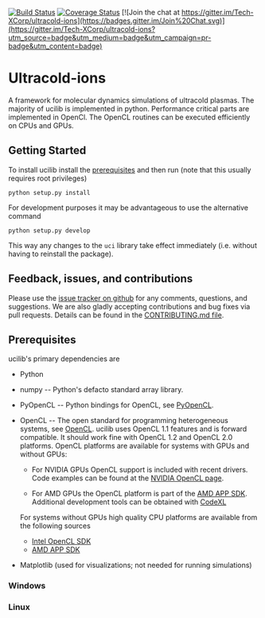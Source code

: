 [![Build Status](https://travis-ci.org/Tech-XCorp/ultracold-ions.svg?branch=master)](https://travis-ci.org/Tech-XCorp/ultracold-ions)
[![Coverage Status](https://coveralls.io/repos/Tech-XCorp/ultracold-ions/badge.svg)](https://coveralls.io/r/Tech-XCorp/ultracold-ions)
[![Join the chat at https://gitter.im/Tech-XCorp/ultracold-ions](https://badges.gitter.im/Join%20Chat.svg)](https://gitter.im/Tech-XCorp/ultracold-ions?utm_source=badge&utm_medium=badge&utm_campaign=pr-badge&utm_content=badge)


# Ultracold-ions

A framework for molecular dynamics simulations of ultracold plasmas.
The majority of ucilib is implemented in python.  Performance critical
parts are implemented in OpenCl.  The OpenCL routines can be executed
efficiently on CPUs and GPUs.


## Getting Started

To install ucilib install the [prerequisites](#prerequisites) and then
run (note that this usually requires root privileges)

    python setup.py install

For development purposes it may be advantageous to use the alternative
command

    python setup.py develop

This way any changes to the `uci` library take effect immediately (i.e.
without having to reinstall the package).


## Feedback, issues, and contributions

Please use the
[issue tracker on github](https://github.com/Tech-XCorp/ultracold-ions/issues)
for any comments, questions, and suggestions.  We are also gladly accepting
contributions and bug fixes via pull requests.  Details can be found in
the [CONTRIBUTING.md file](CONTRIBUTING.md).


## Prerequisites
<a name="prerequisites"></a>

ucilib's primary dependencies are

- Python

- numpy -- Python's defacto standard array library.

- PyOpenCL -- Python bindings for OpenCL, see 
  [PyOpenCL](http://mathema.tician.de/software/pyopencl/).

- OpenCL -- The open standard for programming heterogeneous systems, see
  [OpenCL](http://www.khronos.org/opencl/).  ucilib uses
  OpenCL 1.1 features and is forward compatible.  It should work fine
  with OpenCL 1.2 and OpenCL 2.0 platforms.  OpenCL platforms are
  available for systems with GPUs and without GPUs:

  + For NVIDIA GPUs OpenCL support is included with recent drivers.
    Code examples can be found at the [NVIDIA OpenCL page](https://developer.nvidia.com/opencl).

  + For AMD GPUs the OpenCL platform is part of the 
    [AMD APP SDK](http://developer.amd.com/tools-and-sdks/heterogeneous-computing/amd-accelerated-parallel-processing-app-sdk/).
  Additional development tools can be obtained with
  [CodeXL](http://developer.amd.com/tools-and-sdks/heterogeneous-computing/codexl/)

  For systems without GPUs high quality CPU platforms are available from
  the following sources

  + [Intel OpenCL SDK](http://software.intel.com/en-us/vcsource/tools/opencl-sdk)
  + [AMD APP SDK](http://developer.amd.com/tools-and-sdks/heterogeneous-computing/amd-accelerated-parallel-processing-app-sdk/) 

- Matplotlib (used for visualizations; not needed for running
    simulations)


### Windows


### Linux

